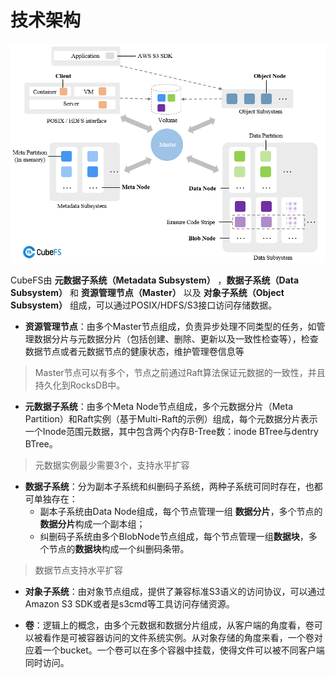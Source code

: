 # 技术架构

![arc](../pic/cfs-arch-ec.png)

CubeFS由 **元数据子系统（Metadata Subsystem）** ，**数据子系统（Data Subsystem）** 和 **资源管理节点（Master）** 以及 **对象子系统（Object Subsystem）** 组成，可以通过POSIX/HDFS/S3接口访问存储数据。

- **资源管理节点**：由多个Master节点组成，负责异步处理不同类型的任务，如管理数据分片与元数据分片（包括创建、删除、更新以及一致性检查等），检查数据节点或者元数据节点的健康状态，维护管理卷信息等

> Master节点可以有多个，节点之前通过Raft算法保证元数据的一致性，并且持久化到RocksDB中。

- **元数据子系统**：由多个Meta Node节点组成，多个元数据分片（Meta Partition）和Raft实例（基于Multi-Raft的示例）组成，每个元数据分片表示一个Inode范围元数据，其中包含两个内存B-Tree数：inode BTree与dentry BTree。

> 元数据实例最少需要3个，支持水平扩容

- **数据子系统**：分为副本子系统和纠删码子系统，两种子系统可同时存在，也都可单独存在：
    - 副本子系统由Data Node组成，每个节点管理一组 **数据分片**，多个节点的**数据分片**构成一个副本组；
    - 纠删码子系统由多个BlobNode节点组成，每个节点管理一组**数据块**，多个节点的**数据块**构成一个纠删码条带。

> 数据节点支持水平扩容

- **对象子系统**：由对象节点组成，提供了兼容标准S3语义的访问协议，可以通过Amazon S3 SDK或者是s3cmd等工具访问存储资源。

- **卷**：逻辑上的概念，由多个元数据和数据分片组成，从客户端的角度看，卷可以被看作是可被容器访问的文件系统实例。从对象存储的角度来看，一个卷对应着一个bucket。一个卷可以在多个容器中挂载，使得文件可以被不同客户端同时访问。
